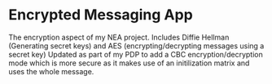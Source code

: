 # Encrypted Messaging App
The encryption aspect of my NEA project. Includes Diffie Hellman (Generating secret keys) and AES (encrypting/decrypting messages using a secret key)
Updated as part of my PDP to add a CBC encryption/decryption mode which is more secure as it makes use of an initilization matrix and uses the whole message.
